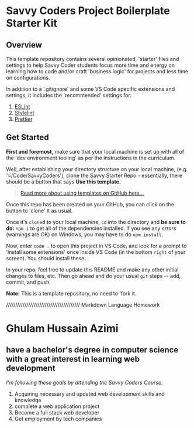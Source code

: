 # Savvy Coders Project Boilerplate Starter Kit

## Overview

This template repository contains several opinionated, 'starter' files and settings to help Savvy Coder students focus more time and energy on learning how to code and/or craft 'business logic' for projects and less time on configurations.

In addition to a '.gitignore' and some VS Code specific extensions and settings, it includes the 'recommended' settings for:

1. [ESLint](eslint.org)
2. [Stylelint](stylelint.io)
3. [Prettier](prettier.io)

## Get Started

**First and foremost,** make sure that your local machine is set up with all of the 'dev environment tooling' as per the instructions in the curriculum.

Well, after establishing your directory structure on your local machine, (e.g. '~/Code/SavvyCoders'), clone the Savvy Starter Repo - essentially, there should be a button that says **Use this template.**

> [Read more about using templates on GitHub here...](https://help.github.com/en/github/creating-cloning-and-archiving-repositories/creating-a-repository-from-a-template)

Once this repo has been created on your GitHub, you can click on the button to 'clone' it as usual.

Once it's `clone`d to your local machine, `cd` into the directory and **be sure to do:** `npm i` to get all of the dependencies installed. If you see any _errors_ (warnings are OK) on Windows, you may have to do `npm install`.

Now, enter `code .` to open this project in VS Code, and look for a prompt to 'install some extensions' once inside VS Code (in the bottom `right` of your screen). You should install these.

In your repo, feel free to update this README and make any other initial changes to files, etc. Then go ahead and do your usual `git` steps -- add, commit, and push.

**Note:** This is a template repository, no need to 'fork it.

////////////////////////////////////////
Markdown Language Homework

# Ghulam Hussain Azimi
## have a bachelor's degree in computer science with a great interest in learning web development

 _I'm following these goals by attending the Savvy Coders Course._


1. Acquiring necessary and updated web development skills and knowledge
2. complete a web application project
3. Become a full stack web developer
4. Get employment by tech companies
